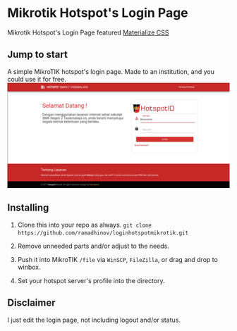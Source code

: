 # Mikrotik Hotspot's Login Page
Mikrotik Hotspot's Login Page featured [Materialize CSS](http://http://materializecss.com/)

## Jump to start
A simple MikroTIK hotspot's login page. Made to an institution, and you could use it for free.
![Sample](https://github.com/ramadhinov/loginhotspotmikrotik/blob/master/img/sample.png)

## Installing
1. Clone this into your repo as always.
`git clone https://github.com/ramadhinov/loginhotspotmikrotik.git`

1. Remove unneeded parts and/or adjust to the needs.

1. Push it into MikroTIK `/file` via `WinSCP`, `FileZilla`, or drag and drop to winbox.

1. Set your hotspot server's profile into the directory.

## Disclaimer
I just edit the login page, not including logout and/or status.